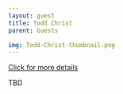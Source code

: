 ```yaml
---
layout: guest
title: Todd Christ
parent: Guests

img: Todd-Christ-thumbnail.png
---
```




<div class="badge-base LI-profile-badge" data-locale="en_US" data-size="medium" data-theme="light" data-type="VERTICAL" data-vanity="toddchrist" data-version="v1"><a class="badge-base__link LI-simple-link" href="https://www.linkedin.com/in/toddchrist?trk=profile-badge">Click for more details</a></div>


TBD
